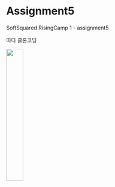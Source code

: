 # Assignment5
SoftSquared RisingCamp 1 - assignment5

따다 클론코딩

<img width="30%" src="https://user-images.githubusercontent.com/26537075/127841312-4f3c3b50-f6c6-4caa-9923-aac32a5e2c50.gif"/>
